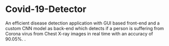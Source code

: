 # Covid-19-Detector
An efficient disease detection application with GUI based front-end and a custom CNN model as back-end which detects if a person is suffering from Corona virus from Chest X-ray images in real time with an accuracy of 90.05%. .
